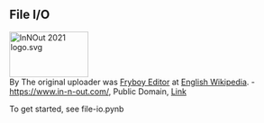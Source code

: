 File I/O
------

<p><a href="https://commons.wikimedia.org/wiki/File:InNOut_2021_logo.svg#/media/File:InNOut_2021_logo.svg"><img src="https://upload.wikimedia.org/wikipedia/commons/8/8c/InNOut_2021_logo.svg" alt="InNOut 2021 logo.svg" height="81" width="140"></a><br>By The original uploader was <a href="https://en.wikipedia.org/wiki/User:Fryboy_Editor" class="extiw" title="wikipedia:User:Fryboy Editor">Fryboy Editor</a> at <a href="https://en.wikipedia.org/wiki/" class="extiw" title="wikipedia:">English Wikipedia</a>. - <a rel="nofollow" class="external free" href="https://www.in-n-out.com/">https://www.in-n-out.com/</a>, Public Domain, <a href="https://commons.wikimedia.org/w/index.php?curid=113865645">Link</a></p>

To get started, see file-io.pynb

